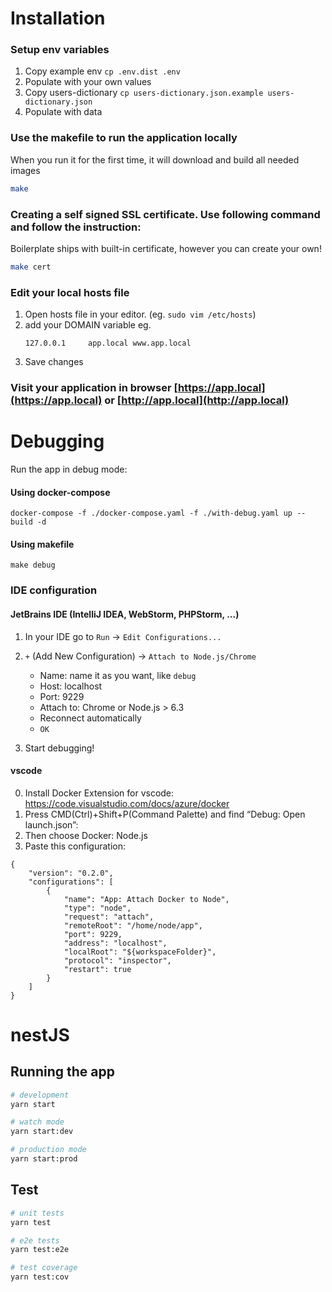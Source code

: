 # Installation

### Setup env variables

1. Copy example env `cp .env.dist .env`
2. Populate with your own values
3. Copy users-dictionary `cp users-dictionary.json.example users-dictionary.json`
4. Populate with data

### Use the makefile to run the application locally

When you run it for the first time, it will download and build all needed images

```bash
make
```

### Creating a self signed SSL certificate. Use following command and follow the instruction:

Boilerplate ships with built-in certificate, however you can create your own!

```bash
make cert
```

### Edit your local hosts file

1. Open hosts file in your editor. (eg. `sudo vim /etc/hosts`)
2. add your DOMAIN variable eg.
   ```
   127.0.0.1     app.local www.app.local
   ```
3. Save changes

### Visit your application in browser [https://app.local](https://app.local) or [http://app.local](http://app.local)

# Debugging

Run the app in debug mode:

#### Using docker-compose

```
docker-compose -f ./docker-compose.yaml -f ./with-debug.yaml up --build -d
```

#### Using makefile

```
make debug
```

### IDE configuration

#### JetBrains IDE (IntelliJ IDEA, WebStorm, PHPStorm, ...)

1. In your IDE go to `Run` -> `Edit Configurations...`
2. `+` (Add New Configuration) -> `Attach to Node.js/Chrome`
    * Name: name it as you want, like `debug`
    * Host: localhost
    * Port: 9229
    * Attach to: Chrome or Node.js > 6.3
    * Reconnect automatically
    * `OK`

3. Start debugging!

#### vscode

0. Install Docker Extension for vscode: https://code.visualstudio.com/docs/azure/docker
1. Press CMD(Ctrl)+Shift+P(Command Palette) and find “Debug: Open launch.json”:
1. Then choose Docker: Node.js
1. Paste this configuration:

```
{
    "version": "0.2.0",
    "configurations": [
        {
            "name": "App: Attach Docker to Node",
            "type": "node",
            "request": "attach",
            "remoteRoot": "/home/node/app",
            "port": 9229,
            "address": "localhost",
            "localRoot": "${workspaceFolder}",
            "protocol": "inspector",
            "restart": true
        }
    ]
}
```

# nestJS

## Running the app

```bash
# development
yarn start

# watch mode
yarn start:dev

# production mode
yarn start:prod
```

## Test

```bash
# unit tests
yarn test

# e2e tests
yarn test:e2e

# test coverage
yarn test:cov
```
